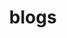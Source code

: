 ---
title: blogs
description: article about creating blog 
image:

# Badge style
style:
    background: "#2a9d8f"
    color: "#fff"
---